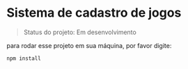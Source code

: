 <h1>Sistema de cadastro de jogos</h1>

> Status do projeto: Em desenvolvimento

para rodar esse projeto em sua máquina, por favor digite:

```
npm install
```
